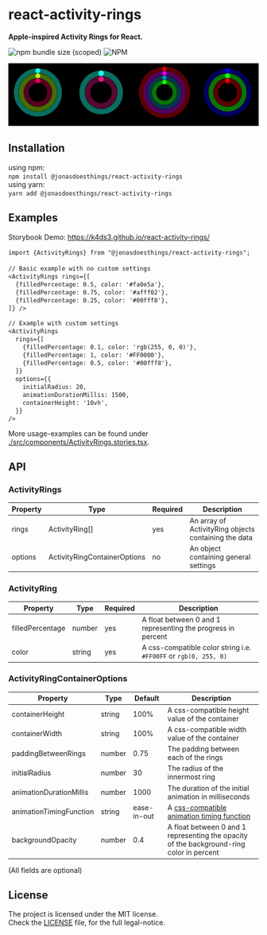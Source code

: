 # react-activity-rings
**Apple-inspired Activity Rings for React.**  

![npm bundle size (scoped)](https://img.shields.io/bundlephobia/minzip/@jonasdoesthings/react-activity-rings?color=%2384cc16&style=flat-square)
![NPM](https://img.shields.io/npm/l/@jonasdoesthings/react-activity-rings?color=%2384cc16&style=flat-square)


![demo banner gif](.assets/activityrings_banner.gif)

## Installation
using npm:  
`npm install @jonasdoesthings/react-activity-rings`  
using yarn:  
`yarn add @jonasdoesthings/react-activity-rings`  

## Examples
Storybook Demo: https://k4ds3.github.io/react-activity-rings/

```tsx
import {ActivityRings} from "@jonasdoesthings/react-activity-rings";

// Basic example with no custom settings
<ActivityRings rings={[
  {filledPercentage: 0.5, color: '#fa0e5a'},
  {filledPercentage: 0.75, color: '#afff02'},
  {filledPercentage: 0.25, color: '#00fff8'},
]} />
```
```tsx
// Example with custom settings
<ActivityRings 
  rings={[
    {filledPercentage: 0.1, color: 'rgb(255, 0, 0)'},
    {filledPercentage: 1, color: '#FF0000'},
    {filledPercentage: 0.5, color: '#00fff8'},
  ]} 
  options={{
    initialRadius: 20,
    animationDurationMillis: 1500,
    containerHeight: '10vh',
  }} 
/>
```

More usage-examples can be found under [./src/components/ActivityRings.stories.tsx](./src/components/ActivityRings.stories.tsx).

## API
### ActivityRings
| Property | Type                         | Required | Description                                          |
|----------|------------------------------|----------|------------------------------------------------------|
| rings    | ActivityRing[]               | yes      | An array of ActivityRing objects containing the data |
| options  | ActivityRingContainerOptions | no       | An object containing general settings                |

### ActivityRing
| Property         | Type   | Required | Description                                                      |
|------------------|--------|----------|------------------------------------------------------------------|
| filledPercentage | number | yes      | A float between 0 and 1 representing the progress in percent     |
| color            | string | yes      | A css-compatible color string i.e. `#FF00FF` or `rgb(0, 255, 0)` |

### ActivityRingContainerOptions
| Property                | Type   | Default     | Description                                                                                                              |
|-------------------------|--------|-------------|--------------------------------------------------------------------------------------------------------------------------|
| containerHeight         | string | 100%        | A css-compatible height value of the container                                                                           |
| containerWidth          | string | 100%        | A css-compatible width value of the container                                                                            |
| paddingBetweenRings     | number | 0.75        | The padding between each of the rings                                                                                    |
| initialRadius           | number | 30          | The radius of the innermost ring                                                                                         |
| animationDurationMillis | number | 1000        | The duration of the initial animation in milliseconds                                                                    |
| animationTimingFunction | string | ease-in-out | A [css-compatible animation timing function](https://developer.mozilla.org/en-US/docs/Web/CSS/animation-timing-function) |
| backgroundOpacity       | number | 0.4         | A float between 0 and 1 representing the opacity of the background-ring color in percent                                 |

(All fields are optional)

## License
The project is licensed under the MIT license.    
Check the [LICENSE](./LICENSE) file, for the full legal-notice.

